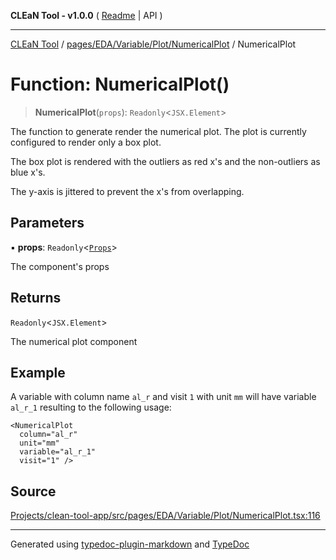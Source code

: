 **CLEaN Tool - v1.0.0** ( [Readme](../../../../../../README.md) \| API )

***

[CLEaN Tool](../../../../../../modules.md) / [pages/EDA/Variable/Plot/NumericalPlot](../README.md) / NumericalPlot

# Function: NumericalPlot()

> **NumericalPlot**(`props`): `Readonly`\<`JSX.Element`\>

The function to generate render the numerical plot. The plot is currently configured to render only a box plot.

The box plot is rendered with the outliers as red x's and the non-outliers as blue x's.

The y-axis is jittered to prevent the x's from overlapping.

## Parameters

▪ **props**: `Readonly`\<[`Props`](../private/interfaces/Props.md)\>

The component's props

## Returns

`Readonly`\<`JSX.Element`\>

The numerical plot component

## Example

A variable with column name `al_r` and visit `1` with unit `mm` will have variable `al_r_1` resulting to the following usage:
```tsx
<NumericalPlot
  column="al_r"
  unit="mm"
  variable="al_r_1"
  visit="1" />
```

## Source

[Projects/clean-tool-app/src/pages/EDA/Variable/Plot/NumericalPlot.tsx:116](https://github.com/yuckyh/clean-tool-app/)

***

Generated using [typedoc-plugin-markdown](https://www.npmjs.com/package/typedoc-plugin-markdown) and [TypeDoc](https://typedoc.org/)
